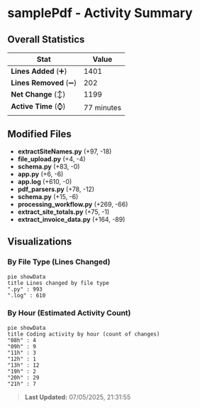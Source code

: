 # samplePdf - Activity Summary 

## Overall Statistics

| Stat                   | Value                                                             |
| ---------------------- | ----------------------------------------------------------------- |
| **Lines Added** (➕)   | 1401                                          |
| **Lines Removed** (➖) | 202                                        |
| **Net Change** (↕)    | 1199                |
| **Active Time** (⌚)   | 77 minutes |


## Modified Files
- **extractSiteNames.py** (+97, -18)
- **file_upload.py** (+4, -4)
- **schema.py** (+83, -0)
- **app.py** (+6, -6)
- **app.log** (+610, -0)
- **pdf_parsers.py** (+78, -12)
- **schema.py** (+15, -6)
- **processing_workflow.py** (+269, -66)
- **extract_site_totals.py** (+75, -1)
- **extract_invoice_data.py** (+164, -89)

## Visualizations

### By File Type (Lines Changed)

```mermaid
pie showData
title Lines changed by file type
".py" : 993
".log" : 610
```

### By Hour (Estimated Activity Count)

```mermaid
pie showData
title Coding activity by hour (count of changes)
"08h" : 4
"09h" : 9
"11h" : 3
"12h" : 1
"13h" : 12
"19h" : 2
"20h" : 29
"21h" : 7
```


> **Last Updated:** 07/05/2025, 21:31:55